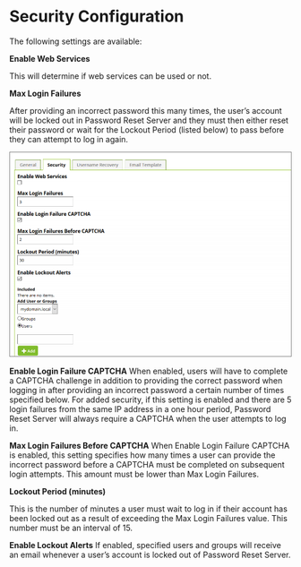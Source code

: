 [title]: # (Security Configuration)
[tags]: # (configuration)
[priority]: # (4)
# Security Configuration

The following settings are available:

__Enable Web Services__

This will determine if web services can be used or not.

__Max Login Failures__

After providing an incorrect password this many times, the user’s account will be locked out in Password Reset Server and they must then either reset their password or wait for the Lockout Period (listed below) to pass before they can attempt to log in again.

   ![Settings](images/settings.png)

__Enable Login Failure CAPTCHA__
When enabled, users will have to complete a CAPTCHA challenge in addition to providing the correct password when logging in after providing an incorrect password a certain number of times specified below. For added security, if this setting is enabled and there are 5 login failures from the same IP address in a one hour period, Password Reset Server will always require a CAPTCHA when the user attempts to log in.

__Max Login Failures Before CAPTCHA__
When Enable Login Failure CAPTCHA is enabled, this setting specifies how many times a user can provide the incorrect password before a CAPTCHA must be completed on subsequent login attempts. This amount must be lower than Max Login Failures.

__Lockout Period (minutes)__

This is the number of minutes a user must wait to log in if their account has been locked out as a result of exceeding the Max Login Failures value. This number must be an interval of 15.

__Enable Lockout Alerts__
If enabled, specified users and groups will receive an email whenever a user’s account is locked out of Password Reset Server.
